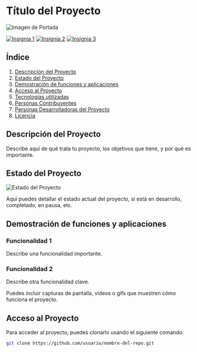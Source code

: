 # Título del Proyecto

![Imagen de Portada](url-de-la-imagen-de-portada)

[![Insignia 1](url-insignia1)](enlace-insignia1) 
[![Insignia 2](url-insignia2)](enlace-insignia2)
[![Insignia 3](url-insignia3)](enlace-insignia3)

## Índice

1. [Descripción del Proyecto](#descripción-del-proyecto)
2. [Estado del Proyecto](#estado-del-proyecto)
3. [Demostración de funciones y aplicaciones](#demostración-de-funciones-y-aplicaciones)
4. [Acceso al Proyecto](#acceso-al-proyecto)
5. [Tecnologías utilizadas](#tecnologías-utilizadas)
6. [Personas Contribuyentes](#personas-contribuyentes)
7. [Personas Desarrolladoras del Proyecto](#personas-desarrolladoras-del-proyecto)
8. [Licencia](#licencia)

## Descripción del Proyecto

Describe aquí de qué trata tu proyecto, los objetivos que tiene, y por qué es importante.

## Estado del Proyecto

![Estado del Proyecto](https://img.shields.io/badge/estado-en%20desarrollo-yellow)

Aquí puedes detallar el estado actual del proyecto, si está en desarrollo, completado, en pausa, etc.

## Demostración de funciones y aplicaciones

### Funcionalidad 1
Describe una funcionalidad importante.

### Funcionalidad 2
Describe otra funcionalidad clave.

Puedes incluir capturas de pantalla, videos o gifs que muestren cómo funciona el proyecto.

## Acceso al Proyecto

Para acceder al proyecto, puedes clonarlo usando el siguiente comando:

```bash
git clone https://github.com/usuario/nombre-del-repo.git
